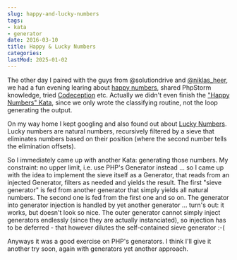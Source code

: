 ```yaml
---
slug: happy-and-lucky-numbers
tags:
- kata
- generator
date: 2016-03-10
title: Happy & Lucky Numbers
categories:
lastMod: 2025-01-02
---
```

The other day I paired with the guys from @solutiondrive and [@niklas_heer](https://twitter.com/niklas_heer), we had a fun evening learing about [happy numbers](https://en.wikipedia.org/wiki/Happy_number), shared PhpStorm knowledge, tried [Codeception](http://codeception.com/) etc. Actually we didn't even finish the ["Happy Numbers" Kata](https://app.box.com/s/4eu8q4799bwjc03lhk5ggzjzs2p5dlcg), since we only wrote the classifying routine, not the loop generating the output.

On my way home I kept googling and also found out about [Lucky Numbers](https://en.wikipedia.org/wiki/Lucky_number). Lucky numbers are natural numbers, recursively filtered by a sieve that eliminates numbers based on their position (where the second number tells the elimination offsets).

So I immediately came up with another Kata: generating those numbers.
My constraint: no upper limit, i.e. use PHP's Generator instead
... so I came up with the idea to implement the sieve itself as a Generator, that reads from an injected Generator, filters as needed and yields the result. The first "sieve generator" is fed from another generator that simply yields all natural numbers. The second one is fed from the first one and so on. The generator into generator injection is handled by yet another generator ... turn's out: it works, but doesn't look so nice.
The outer generator cannot simply inject generators endlessly (since they are actually instanciated), so injection has to be deferred - that however dilutes the self-contained sieve generator :-(

Anyways it was a good exercise on PHP's generators. I think I'll give it another try soon, again with generators yet another approach.
